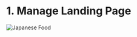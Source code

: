 # 1. Manage Landing Page
![Japanese Food](https://res.cloudinary.com/ddpvxud8t/image/upload/v1690933108/manage.png)

